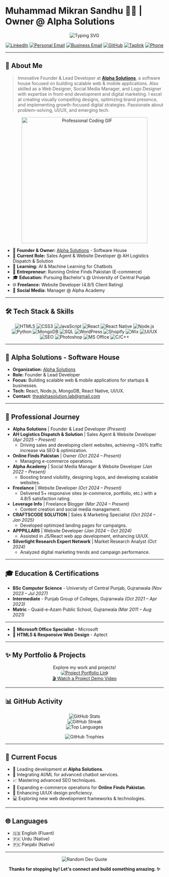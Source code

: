 # Muhammad Mikran Sandhu 👨‍💻 | Owner @ Alpha Solutions

<p align="center">
  <img src="https://readme-typing-svg.herokuapp.com?font=Poppins&size=28&duration=3000&pause=1000&color=36BCF7&center=true&vCenter=true&width=700&lines=Founder+%26+Lead+Developer+%7C+Alpha+Solutions;Web+Designer+%7C+Full+Stack+Developer;Social+Media+Strategist+%7C+UI%2FUX+Advocate" alt="Typing SVG" />
</p>

<p align="center">
  <a href="https://www.linkedin.com/in/m-mikran-sandhu/" target="_blank"><img src="https://img.shields.io/badge/LinkedIn-0077B5?style=flat-square&logo=linkedin&logoColor=white" alt="LinkedIn"></a>
  <a href="mailto:mikransandhuccs@gmail.com"><img src="https://img.shields.io/badge/Personal_Email-D14836?style=flat-square&logo=gmail&logoColor=white" alt="Personal Email"></a>
  <a href="mailto:thealphasolution.lab@gmail.com"><img src="https://img.shields.io/badge/Business_Email-777?style=flat-square&logo=microsoftoutlook&logoColor=white" alt="Business Email"></a>
  <a href="https://github.com/M-Mikran-Sandhu" target="_blank"><img src="https://img.shields.io/badge/GitHub-181717?style=flat-square&logo=github&logoColor=white" alt="GitHub"></a>
  <a href="https://taplink.cc/mmikransandhu" target="_blank"><img src="https://img.shields.io/badge/More_Links-36BCF7?style=flat-square&logo=linktree&logoColor=white" alt="Taplink"></a>
  <a href="https://wa.me/+92196446120"><img src="https://img.shields.io/badge/WhatsApp-128C7E?style=flat-square&logo=whatsapp&logoColor=white" alt="Phone"></a>
</p>

---

## 🚀 About Me

> Innovative Founder & Lead Developer at **[Alpha Solutions](https://github.com/Alpha-SolutionsCode)**, a software house focused on building scalable web & mobile applications. Also skilled as a Web Designer, Social Media Manager, and Logo Designer with expertise in front-end development and digital marketing. I excel at creating visually compelling designs, optimizing brand presence, and implementing growth-focused digital strategies. Passionate about problem-solving, UI/UX, and emerging tech.

<p align="center">
  <img src="https://media.giphy.com/media/qgQUggAC3Pfv687qPC/giphy.gif" width="400" alt="Professional Coding GIF">
</p>

*   🏢 **Founder & Owner:** [Alpha Solutions](https://github.com/Alpha-SolutionsCode) - Software House
*   🔭 **Current Role:** Sales Agent & Website Developer @ AH Logistics Dispatch & Solution
*   🌱 **Learning:** AI & Machine Learning for Chatbots
*   💼 **Entrepreneur:** Running Online Finds Pakistan (E-commerce)
*   🎓 **Education:** Pursuing Bachelor's @ University of Central Punjab
*   🌐 **Freelance:** Website Developer (4.8/5 Client Rating)
*   📱 **Social Media:** Manager @ Alpha Academy

---

## 🛠️ Tech Stack & Skills

<p align="center">
  <!-- Frontend -->
  <img src="https://img.shields.io/badge/HTML5-E34F26?style=flat-square&logo=html5&logoColor=white" alt="HTML5"/>
  <img src="https://img.shields.io/badge/CSS3-1572B6?style=flat-square&logo=css3&logoColor=white" alt="CSS3"/>
  <img src="https://img.shields.io/badge/JavaScript-F7DF1E?style=flat-square&logo=javascript&logoColor=black" alt="JavaScript"/>
  <img src="https://img.shields.io/badge/React-20232A?style=flat-square&logo=react&logoColor=61DAFB" alt="React"/>
  <img src="https://img.shields.io/badge/React_Native-61DAFB?style=flat-square&logo=react&logoColor=black" alt="React Native"/>
  <!-- Backend & DB -->
  <img src="https://img.shields.io/badge/Node.js-339933?style=flat-square&logo=nodedotjs&logoColor=white" alt="Node.js"/>
  <img src="https://img.shields.io/badge/Python-3776AB?style=flat-square&logo=python&logoColor=white" alt="Python"/>
  <img src="https://img.shields.io/badge/MongoDB-47A248?style=flat-square&logo=mongodb&logoColor=white" alt="MongoDB"/>
  <img src="https://img.shields.io/badge/SQL-4479A1?style=flat-square&logo=mysql&logoColor=white" alt="SQL"/>
  <!-- CMS & Platforms -->
  <img src="https://img.shields.io/badge/WordPress-21759B?style=flat-square&logo=wordpress&logoColor=white" alt="WordPress"/>
  <img src="https://img.shields.io/badge/Shopify-7AB55C?style=flat-square&logo=shopify&logoColor=white" alt="Shopify"/>
  <img src="https://img.shields.io/badge/Wix-0C6EFC?style=flat-square&logo=wix&logoColor=white" alt="Wix"/>
  <!-- Tools & Others -->
  <img src="https://img.shields.io/badge/UI/UX-F24E1E?style=flat-square&logo=figma&logoColor=white" alt="UI/UX"/>
  <img src="https://img.shields.io/badge/SEO-47A248?style=flat-square&logo=google&logoColor=white" alt="SEO"/>
  <img src="https://img.shields.io/badge/Adobe_Photoshop-31A8FF?style=flat-square&logo=adobe-photoshop&logoColor=white" alt="Photoshop"/>
  <img src="https://img.shields.io/badge/Microsoft_Office-D83B01?style=flat-square&logo=microsoft-office&logoColor=white" alt="MS Office"/>
  <img src="https://img.shields.io/badge/C/C++-00599C?style=flat-square&logo=c%2B%2B&logoColor=white" alt="C/C++"/>
</p>

---

## 🏢 Alpha Solutions - Software House

*   **Organization:** [Alpha Solutions](https://github.com/Alpha-SolutionsCode)
*   **Role:** Founder & Lead Developer
*   **Focus:** Building scalable web & mobile applications for startups & businesses.
*   **Tech:** React, Node.js, MongoDB, React Native, UI/UX.
*   **Contact:** [thealphasolution.lab@gmail.com](mailto:thealphasolution.lab@gmail.com)

---

## 💼 Professional Journey

*   **Alpha Solutions** | Founder & Lead Developer *(Present)*
*   **AH Logistics Dispatch & Solution** | Sales Agent & Website Developer *(Apr 2025 – Present)*
    *   Driving sales and developing client websites, achieving ~30% traffic increase via SEO & optimization.
*   **Online Finds Pakistan** | Owner *(Oct 2024 – Present)*
    *   Managing e-commerce operations.
*   **Alpha Academy** | Social Media Manager & Website Developer *(Jan 2022 – Present)*
    *   Boosting brand visibility, designing logos, and developing scalable websites.
*   **Freelance** | Website Developer *(Oct 2024 – Present)*
    *   Delivered 5+ responsive sites (e-commerce, portfolio, etc.) with a 4.8/5 satisfaction rating.
*   **Leverage Info** | Freelance Blogger *(Mar 2024 – Present)*
    *   Content creation and social media management.
*   **CRAFTSCODE SOLUTION** | Sales & Marketing Specialist *(Oct 2024 – Jan 2025)*
    *   Developed optimized landing pages for campaigns.
*   **APPPILLARS** | Website Developer *(Jan 2024 – Oct 2024)*
    *   Assisted in JS/React web app development, enhancing UI/UX.
*   **Silverlight Research Expert Network** | Market Research Analyst *(Oct 2024)*
    *   Analyzed digital marketing trends and campaign performance.

---

## 🎓 Education & Certifications

*   **BSc Computer Science** - University of Central Punjab, Gujranwala *(Nov 2023 – Jul 2027)*
*   **Intermediate** - Punjab Group of Colleges, Gujranwala *(Oct 2021 – Apr 2023)*
*   **Matric** - Quaid-e-Azam Public School, Gujranwala *(Mar 2011 – Aug 2021)*

---

*   📜 **Microsoft Office Specialist** - Microsoft
*   📜 **HTML5 & Responsive Web Design** - Aptect

---

## ✨ My Portfolio & Projects

<p align="center">
  Explore my work and projects!
  <br>
  <a href="https://mmikransandhu.alphasolutions.online/project" target="_blank">
    <img src="https://i.pinimg.com/736x/f6/3f/4c/f63f4c2b21694578d39deaae47c73f4c.jpg" alt="Project Portfolio Link" style="border-radius: 8px;"/>
  </a>
  <br>
  <a href="https://pin.it/26zY7p33V" target="_blank">🎬 Watch a Project Demo Video</a>
</p>


---

## 📊 GitHub Activity

<p align="center">
  <img src="https://github-readme-stats.vercel.app/api?username=M-Mikran-Sandhu&theme=github_dark&hide_border=true&include_all_commits=true&count_private=true&show_icons=true" alt="GitHub Stats" />
  <br/>
  <img src="https://github-readme-streak-stats.herokuapp.com/?user=M-Mikran-Sandhu&theme=dark&hide_border=true" alt="GitHub Streak" />
  <br/>
  <img src="https://github-readme-stats.vercel.app/api/top-langs/?username=M-Mikran-Sandhu&theme=github_dark&hide_border=true&include_all_commits=true&count_private=true&layout=compact" alt="Top Languages" />
</p>

<p align="center">
  <img src="https://github-profile-trophy.vercel.app/?username=M-Mikran-Sandhu&theme=dracula&no-frame=true&no-bg=true&margin-w=4" alt="GitHub Trophies" />
</p>

---

## 🎯 Current Focus

*   🚀 Leading development at **Alpha Solutions**.
*   🤖 Integrating AI/ML for advanced chatbot services.
*   📈 Mastering advanced SEO techniques.
*   🛒 Expanding e-commerce operations for **Online Finds Pakistan**.
*   🎨 Enhancing UI/UX design proficiency.
*   💻 Exploring new web development frameworks & technologies.

---

## 🌐 Languages

*   🇬🇧 English (Fluent)
*   🇵🇰 Urdu (Native)
*   🇵🇰 Panjabi (Native)

---

<p align="center">
  <img src="https://quotes-github-readme.vercel.app/api?type=horizontal&theme=dark" alt="Random Dev Quote" />
</p>

<p align="center">
  <b>Thanks for stopping by! Let's connect and build something amazing. ✨</b>
</p>

